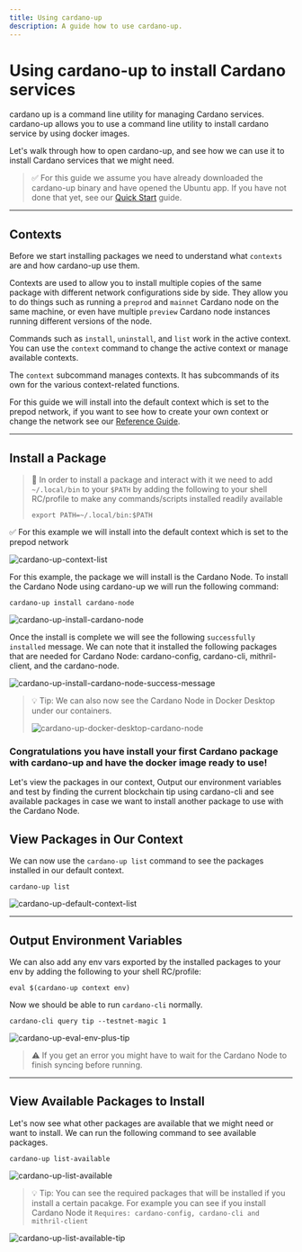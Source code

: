 ```yaml
---
title: Using cardano-up
description: A guide how to use cardano-up.
---
```


# Using cardano-up to install Cardano services

cardano up is a command line utility for managing Cardano services. cardano-up allows you to use a command line utility to install cardano service by using docker images.

Let's walk through how to open cardano-up, and see how we can use it to install Cardano services that we might need.

> ✅ For this guide we assume you have already downloaded the cardano-up binary and have opened the Ubuntu app. If you have not done that yet, see our [Quick Start](../002-quick-start-docker-desktop) guide.

***

## Contexts

Before we start installing packages we need to understand what `contexts` are and how cardano-up use them. 

Contexts are used to allow you to install multiple copies of the same package with different network configurations side by side. They allow you to do things
such as running a `preprod` and `mainnet` Cardano node on the same machine, or even have multiple `preview` Cardano node instances running different versions
of the node.

Commands such as `install`, `uninstall`, and `list` work in the active context. You can use the `context` command to change the active context or manage available contexts.

The `context` subcommand manages contexts. It has subcommands of its own for the various context-related functions. 

For this guide we will install into the default context which is set to the prepod network, if you want to see how to create your own context or change the network see our [Reference Guide](../004-reference-guide).

***

## Install a Package

> 🛑 In order to install a package and interact with it we need to add `~/.local/bin` to your `$PATH` by adding the following to your shell RC/profile to make any commands/scripts installed readily available
> 
> ```
> export PATH=~/.local/bin:$PATH
> ```

✅ For this example we will install into the default context which is set to the prepod network

![cardano-up-context-list](/cardano-up-context-list.png)

For this example, the package we will install is the Cardano Node. To install the Cardano Node using cardano-up we will run the following command:

```
cardano-up install cardano-node
```

![cardano-up-install-cardano-node](/cardano-up-install-cardano-node.png)

Once the install is complete we will see the following `successfully installed` message. We can note that it installed the following packages that are needed for Cardano Node: cardano-config, cardano-cli, mithril-client, and the cardano-node.

![cardano-up-install-cardano-node-success-message](/cardano-up-install-cardano-node-success-message.png)

> 💡 Tip: We can also now see the Cardano Node in Docker Desktop under our containers.
>
> ![cardano-up-docker-desktop-cardano-node](/cardano-up-docker-desktop-cardano-node.png)

### Congratulations you have install your first Cardano package with cardano-up and have the docker image ready to use!

Let's view the packages in our context, Output our environment variables and test by finding the current blockchain tip using cardano-cli and see available packages in case we want to install another package to use with the Cardano Node.

## View Packages in Our Context

We can now use the `cardano-up list` command to see the packages installed in our default context.

```
cardano-up list
```

![cardano-up-default-context-list](/cardano-up-default-context-list.png)

***

## Output Environment Variables

We can also add any env vars exported by the installed packages to your env by adding the following to your shell RC/profile:

```
eval $(cardano-up context env)
```

Now we should be able to run `cardano-cli` normally.

```
cardano-cli query tip --testnet-magic 1
```

![cardano-up-eval-env-plus-tip](/cardano-up-eval-env-plus-tip.png)

> ⚠️ If you get an error you might have to wait for the Cardano Node to finish syncing before running.

***

## View Available Packages to Install

Let's now see what other packages are available that we might need or want to install. We can run the following command to see available packages.

```
cardano-up list-available
```

![cardano-up-list-available](/cardano-up-list-available.png)

> 💡 Tip: You can see the required packages that will be installed if you install a certain pacakge. For example you can see if you install Cardano Node it `Requires: cardano-config, cardano-cli and mithril-client`

![cardano-up-list-available-tip](/cardano-up-list-available-tip.png)

